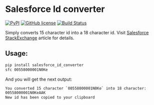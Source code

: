 # Salesforce Id converter

[![PyPI](https://img.shields.io/pypi/v/nine.svg)](https://pypi.org/project/salesforce_id_converter/)
[![GitHub license](https://img.shields.io/github/license/amureki/salesforce_id_converter.svg)](https://github.com/amureki/salesforce_id_converter/blob/master/LICENSE)
[![Build Status](https://travis-ci.org/amureki/salesforce_id_converter.svg?branch=master)](https://travis-ci.org/amureki/salesforce_id_converter)

Simply converts 15 character id into a 18 character id.
Visit [Salesforce StackExchange](http://salesforce.stackexchange.com/questions/1653/what-are-salesforce-ids-composed-of) article for details.

## Usage:

```bash
pip install salesforce_id_converter
sfc 00558000001N0Ke
```

And you will get the next output:
```bash
You converted 15 character `00558000001N0Ke` into 18 character:
00558000001N0KeAAK
New id has been copied to your clipboard
```
